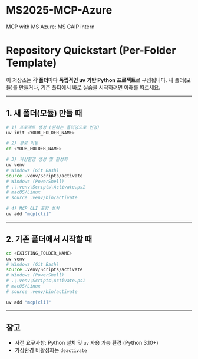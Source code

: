 # MS2025-MCP-Azure
MCP with MS Azure: MS CAIP intern

# Repository Quickstart (Per-Folder Template)

이 저장소는 **각 폴더마다 독립적인 uv 기반 Python 프로젝트**로 구성됩니다.
새 폴더(모듈)를 만들거나, 기존 폴더에서 바로 실습을 시작하려면 아래를 따르세요.

---

## 1. 새 폴더(모듈) 만들 때

```bash
# 1) 프로젝트 생성 (원하는 폴더명으로 변경)
uv init <YOUR_FOLDER_NAME>

# 2) 경로 이동
cd <YOUR_FOLDER_NAME>

# 3) 가상환경 생성 및 활성화
uv venv
# Windows (Git Bash)
source .venv/Scripts/activate
# Windows (PowerShell)
# .\.venv\Scripts\Activate.ps1
# macOS/Linux
# source .venv/bin/activate

# 4) MCP CLI 포함 설치
uv add "mcp[cli]"
```

---

## 2. 기존 폴더에서 시작할 때

```bash
cd <EXISTING_FOLDER_NAME>
uv venv
# Windows (Git Bash)
source .venv/Scripts/activate
# Windows (PowerShell)
# .\.venv\Scripts\Activate.ps1
# macOS/Linux
# source .venv/bin/activate

uv add "mcp[cli]"
```

---

## 참고

* 사전 요구사항: Python 설치 및 `uv` 사용 가능 환경 (Python 3.10+)
* 가상환경 비활성화는 `deactivate`
